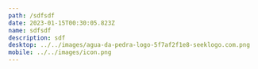```yaml
---
path: /sdfsdf
date: 2023-01-15T00:30:05.823Z
name: sdfsdf
description: sdf
desktop: ../../images/agua-da-pedra-logo-5f7af2f1e8-seeklogo.com.png
mobile: ../../images/icon.png
---
```


